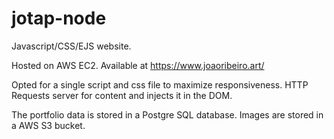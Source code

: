 # jotap-node

Javascript/CSS/EJS website.

Hosted on AWS EC2.
Available at https://www.joaoribeiro.art/

Opted for a single script and css file to maximize responsiveness.
HTTP Requests server for content and injects it in the DOM.

The portfolio data is stored in a Postgre SQL database.
Images are stored in a AWS S3 bucket.
